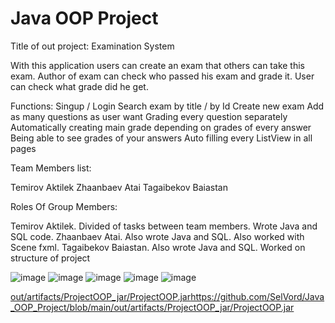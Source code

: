 # Java OOP Project

Title of out project: Examination System


With this application users can create an exam that others can take this exam. Author of exam can check who passed his exam and grade it. User can check what grade did he get.


Functions:
Singup / Login
Search exam by title / by Id
Create new exam
Add as many questions as user want
Grading every question separately
Automatically creating main grade depending on grades of every answer
Being able to see grades of your answers
Auto filling every ListView in all pages


Team Members list:

Temirov Aktilek
Zhaanbaev Atai
Tagaibekov Baiastan


Roles Of Group Members:

Temirov Aktilek. Divided of tasks between team members. Wrote Java and SQL code.
Zhaanbaev Atai. Also wrote Java and SQL. Also worked with Scene fxml.
Tagaibekov Baiastan. Also wrote Java and SQL. Worked on structure of project


![image](https://github.com/SelVord/Java_OOP_Project/assets/103207943/7337d569-f8d8-4c60-a0c0-097486504c58)
![image](https://github.com/SelVord/Java_OOP_Project/assets/103207943/ed669953-3984-4c01-99c8-c337499c2112)
![image](https://github.com/SelVord/Java_OOP_Project/assets/103207943/b404cd85-8e89-47e1-a470-882b2e17f954)
![image](https://github.com/SelVord/Java_OOP_Project/assets/103207943/43fb901e-5af9-4f8a-ae01-09d798f49583)
![image](https://github.com/SelVord/Java_OOP_Project/assets/103207943/8193d0f2-440d-40fb-b434-6afc4467650c)


[out/artifacts/ProjectOOP_jar/ProjectOOP.jar](https://github.com/SelVord/Java_OOP_Project/blob/main/out/artifacts/ProjectOOP_jar/ProjectOOP.jar)https://github.com/SelVord/Java_OOP_Project/blob/main/out/artifacts/ProjectOOP_jar/ProjectOOP.jar
